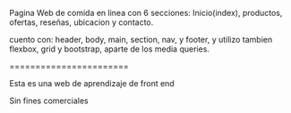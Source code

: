 
Pagina Web de comida en linea con 6 secciones: Inicio(index), productos, ofertas, reseñas, ubicacion y contacto.

cuento con: header, body, main, section, nav, y footer, y utilizo tambien flexbox, grid y bootstrap, aparte de los media queries.

=======================

Esta es una web de aprendizaje de front end

Sin fines comerciales
